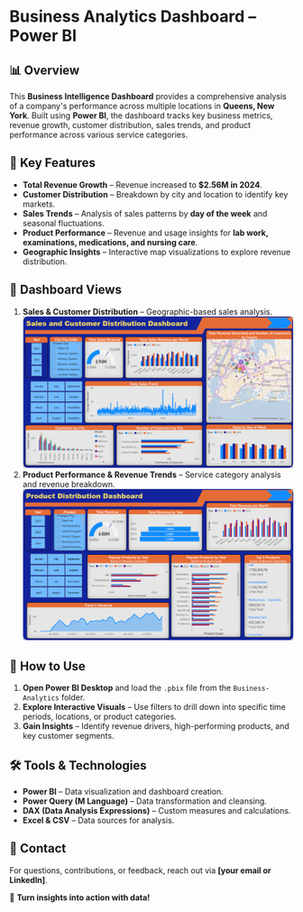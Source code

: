 # Business Analytics Dashboard – Power BI  

## 📊 Overview  
This **Business Intelligence Dashboard** provides a comprehensive analysis of a company's performance across multiple locations in **Queens, New York**. Built using **Power BI**, the dashboard tracks key business metrics, revenue growth, customer distribution, sales trends, and product performance across various service categories. 

## 🔹 Key Features  
- **Total Revenue Growth** – Revenue increased to **$2.56M in 2024**.  
- **Customer Distribution** – Breakdown by city and location to identify key markets.  
- **Sales Trends** – Analysis of sales patterns by **day of the week** and seasonal fluctuations.  
- **Product Performance** – Revenue and usage insights for **lab work, examinations, medications, and nursing care**.  
- **Geographic Insights** – Interactive map visualizations to explore revenue distribution.  

## 📂 Dashboard Views  
1. **Sales & Customer Distribution** – Geographic-based sales analysis.  
   ![Sales & Customer Distribution](dashboard-sales.png)  
2. **Product Performance & Revenue Trends** – Service category analysis and revenue breakdown.  
   ![Product Performance & Revenue Trends](dashboard-product.png)  

## 🚀 How to Use  
1. **Open Power BI Desktop** and load the `.pbix` file from the `Business-Analytics` folder.  
2. **Explore Interactive Visuals** – Use filters to drill down into specific time periods, locations, or product categories.  
3. **Gain Insights** – Identify revenue drivers, high-performing products, and key customer segments.  

## 🛠 Tools & Technologies  
- **Power BI** – Data visualization and dashboard creation.  
- **Power Query (M Language)** – Data transformation and cleansing.  
- **DAX (Data Analysis Expressions)** – Custom measures and calculations.  
- **Excel & CSV** – Data sources for analysis.  

## 📧 Contact  
For questions, contributions, or feedback, reach out via **[your email or LinkedIn]**.  

🚀 **Turn insights into action with data!**
